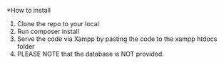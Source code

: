 *How to install
1. Clone the repo to your local
2. Run composer install
3. Serve the code via Xampp by pasting the code to the xampp htdocs folder
4. PLEASE NOTE that the database is NOT provided.
